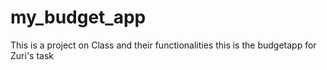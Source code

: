 # my_budget_app
This is a project on Class and their functionalities
this is the budgetapp for Zuri's task
